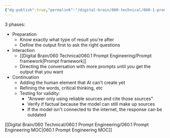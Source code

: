 ```yaml
---
{"dg-publish":true,"permalink":"/digital-brain/060-technical/060-1-prompt-engineering/phases-of-prompting/"}
---
```


3 phases:
- Preparation
	- Know exactly what type of result you're after
	- Define the output first to ask the right questions
- Interaction
	- [[Digital Brain/060 Technical/060.1 Prompt Engineering/Prompt framework\|Prompt framework]]
	- Directing the conversation with more prompts until you get the output that you want
- Continuation
	- Adding the human element that AI can't create yet
	- Refining the words, critical thinking, etc
	- Testing for validity:
		- "Answer only using reliable sources and cite those sources"
		- Verify if factual because the model can still make up sources
		- If the model isn't connected to the internet, the response can be outdated

[[Digital Brain/060 Technical/060.1 Prompt Engineering/060.1 Prompt Engineering MOC\|060.1 Prompt Engineering MOC]]